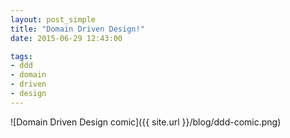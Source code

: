 ```yaml
---
layout: post_simple
title: "Domain Driven Design!"
date: 2015-06-29 12:43:00

tags:
- ddd
- domain
- driven
- design
---
```


![Domain Driven Design comic]({{ site.url }}/blog/ddd-comic.png)